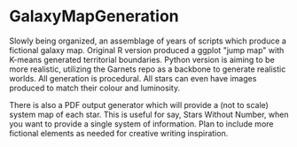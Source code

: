 # GalaxyMapGeneration
Slowly being organized, an assemblage of years of scripts which produce a fictional galaxy map. Original R version produced a ggplot "jump map" with K-means generated territorial boundaries. Python version is aiming to be more realistic, utilizing the Garnets repo as a backbone to generate realistic worlds. All generation is procedural. All stars can even have images produced to match their colour and luminosity.


There is also a PDF output generator which will provide a (not to scale) system map of each star. This is useful for say, Stars Without Number, when you want to provide a single system of information.
Plan to include more fictional elements as needed for creative writing inspiration.
